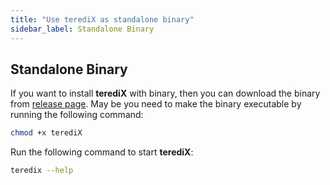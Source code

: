 ```yaml
---
title: "Use terediX as standalone binary"
sidebar_label: Standalone Binary
---
```


## Standalone Binary

If you want to install **terediX** with binary, then you can download the binary from [release page](https://github.com/shaharia-lab/teredix/releases).
May be you need to make the binary executable by running the following command:

```bash
chmod +x terediX
```

Run the following command to start **terediX**:

```bash
teredix --help
```